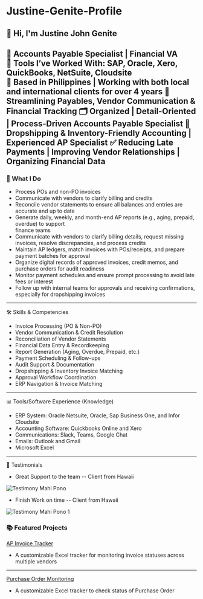 # Justine-Genite-Profile
## 👋 Hi, I'm Justine John Genite

📌 Accounts Payable Specialist | Financial VA  
🔧 Tools I’ve Worked With: SAP, Oracle, Xero, QuickBooks, NetSuite, Cloudsite  
📍 Based in Philippines | Working with both local and international clients for over 4 years
🔄 Streamlining Payables, Vendor Communication & Financial Tracking
🗂️ Organized | Detail-Oriented | Process-Driven Accounts Payable Specialist
🚛 Dropshipping & Inventory-Friendly Accounting | Experienced AP Specialist
✅ Reducing Late Payments | Improving Vendor Relationships | Organizing Financial Data
---

### 💼 What I Do

- Process POs and non-PO invoices
- Communicate with vendors to clarify billing and credits
- Reconcile vendor statements to ensure all balances and entries are accurate and up to date
- Generate daily, weekly, and month-end AP reports (e.g., aging, prepaid, overdue) to support     
  finance teams
- Communicate with vendors to clarify billing details, request missing invoices, resolve 
  discrepancies, and process credits
- Maintain AP ledgers, match invoices with POs/receipts, and prepare payment batches for approval
- Organize digital records of approved invoices, credit memos, and purchase orders for audit 
  readiness
- Monitor payment schedules and ensure prompt processing to avoid late fees or interest
- Follow up with internal teams for approvals and receiving confirmations, especially for 
  dropshipping invoices
---

🛠️ Skills & Competencies
* Invoice Processing (PO & Non-PO)
* Vendor Communication & Credit Resolution
* Reconciliation of Vendor Statements
* Financial Data Entry & Recordkeeping
* Report Generation (Aging, Overdue, Prepaid, etc.)
* Payment Scheduling & Follow-ups
* Audit Support & Documentation
* Dropshipping & Inventory Invoice Matching
* Approval Workflow Coordination
* ERP Navigation & Invoice Matching
---

📊 Tools/Software Experience (Knowledge)
* ERP System: Oracle Netsuite, Oracle, Sap Business One, and Infor Cloudsite
* Accounting Software: Quickbooks Online and Xero
* Communications: Slack, Teams, Google Chat
* Emails: Outlook and Gmail
* Microsoft Excel
---

💬 Testimonials
* Great Support to the team -- Client from Hawaii

  
![Testimony Mahi Pono](https://github.com/user-attachments/assets/13860a08-3dee-474d-afd4-67c4cfcaba44)


* Finish Work on time -- Client from Hawaii

  
![Testimony Mahi Pono 1](https://github.com/user-attachments/assets/79485cec-6bd5-44a0-91b1-c26fc70232d2)




### 📚 Featured Projects
[AP Invoice Tracker ](https://github.com/ruineftax/Sample-invoice-monitoring)  
- A customizable Excel tracker for monitoring invoice statuses across multiple vendors

---

[Purchase Order Monitoring](https://github.com/ruineftax/Purchase-Order-Monitoring/tree/main)  
- A customizable Excel tracker to check status of Purchase Order
  
